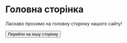 <!DOCTYPE html>
<html lang="en">
<head>
    <meta charset="UTF-8">
    <meta name="viewport" content="width=device-width, initial-scale=1.0">
    <title>Двосторінковий сайт</title>
    <link rel="stylesheet" href="styles.css">
</head>
<body>
    <div class="container">
        <h1>Головна сторінка</h1>
        <p>Ласкаво просимо на головну сторінку нашого сайту!</p>
        <button onclick="window.location.href='page2.html'">Перейти на іншу сторінку</button>
    </div>
</body>
</html>
